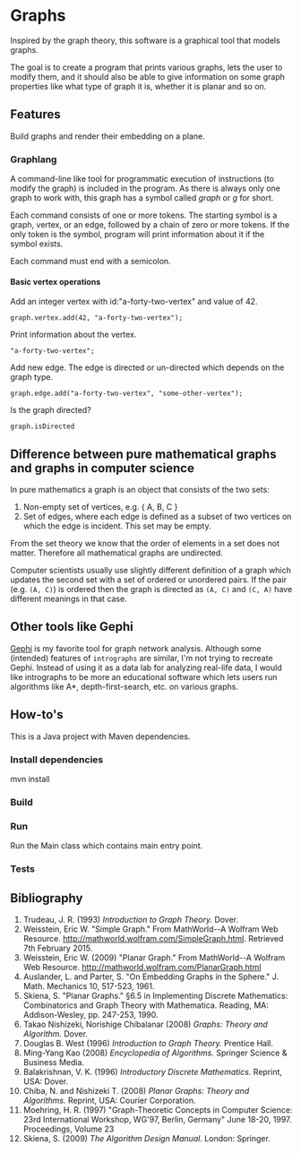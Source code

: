 # Graphs

Inspired by the graph theory, this software is a graphical tool that models
graphs.

The goal is to create a program that prints various graphs, lets the user
to modify them, and it should also be able to give information on some graph
properties like what type of graph it is, whether it is planar and so on.

## Features

Build graphs and render their embedding on a plane.

### Graphlang

A command-line like tool for programmatic execution of instructions (to modify the graph) is included in the program. 
As there is always only one graph to work with, this graph has a symbol called *graph* or *g* for short.

Each command consists of one or more tokens. The starting symbol is a graph, vertex, or an edge, followed by a chain
of zero or more tokens. If the only token is the symbol, program will print information about it if the symbol exists.

Each command must end with a semicolon.

#### Basic vertex operations

Add an integer vertex with id:"a-forty-two-vertex" and value of 42.

```
graph.vertex.add(42, "a-forty-two-vertex");
```

Print information about the vertex.

```
"a-forty-two-vertex";
```

Add new edge. The edge is directed or un-directed which depends on the graph type.

```
graph.edge.add("a-forty-two-vertex", "some-other-vertex");
```

Is the graph directed?

```
graph.isDirected
```


## Difference between pure mathematical graphs and graphs in computer science

In pure mathematics a graph is an object that consists of the two sets:

1. Non-empty set of vertices, e.g. { A, B, C }
2. Set of edges, where each edge is defined as a subset of two vertices on which the edge is incident. This set may be empty.

From the set theory we know that the order of elements in a set does not matter.
Therefore all mathematical graphs are undirected.

Computer scientists usually use slightly different definition of a graph which
updates the second set with a set of ordered or unordered pairs. If the pair
(e.g. `(A, C)`) is ordered then the graph is directed as `(A, C)` and `(C, A)`
have different meanings in that case.

## Other tools like Gephi

[Gephi](https://gephi.github.io) is my favorite tool for graph network analysis. Although some (intended) features of `intrographs` are similar, I'm not trying to recreate Gephi. Instead of using it as a data lab for analyzing real-life data, I would like intrographs to be more an educational software which lets users run algorithms like A*, depth-first-search, etc. on various graphs.

## How-to's

This is a Java project with Maven dependencies.

### Install dependencies

mvn install

### Build

### Run

Run the Main class which contains main entry point.

### Tests


## Bibliography

1. Trudeau, J. R. (1993) *Introduction to Graph Theory.* Dover.
2. Weisstein, Eric W. "Simple Graph." From MathWorld--A Wolfram Web Resource. http://mathworld.wolfram.com/SimpleGraph.html. Retrieved 7th February 2015.
3. Weisstein, Eric W. (2009) "Planar Graph." From MathWorld--A Wolfram Web Resource. http://mathworld.wolfram.com/PlanarGraph.html
4. Auslander, L. and Parter, S. "On Embedding Graphs in the Sphere." J. Math. Mechanics 10, 517-523, 1961.
5. Skiena, S. "Planar Graphs." §6.5 in Implementing Discrete Mathematics: Combinatorics and Graph Theory with Mathematica. Reading, MA: Addison-Wesley, pp. 247-253, 1990.
6. Takao Nishizeki, Norishige Chibalanar (2008) *Graphs: Theory and Algorithm.* Dover.
7. Douglas B. West (1996) *Introduction to Graph Theory.* Prentice Hall.
8. Ming-Yang Kao (2008) *Encyclopedia of Algorithms.* Springer Science & Business Media.
9. Balakrishnan, V. K. (1996) *Introductory Discrete Mathematics.* Reprint, USA: Dover.
10. Chiba, N. and Nishizeki T. (2008) *Planar Graphs: Theory and Algorithms.* Reprint, USA: Courier Corporation.
11. Moehring, H. R. (1997) "Graph-Theoretic Concepts in Computer Science: 23rd International Workshop, WG'97, Berlin, Germany" June 18-20, 1997. Proceedings, Volume 23
12. Skiena, S. (2009) *The Algorithm Design Manual.* London: Springer.
